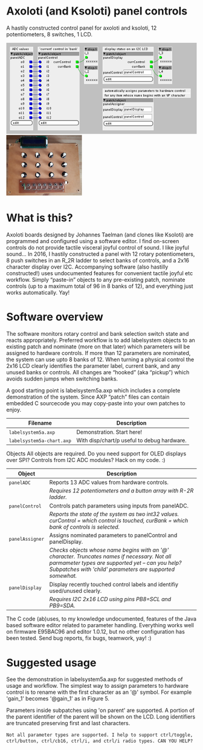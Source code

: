 # Axoloti (and Ksoloti) panel controls
A hastily constructed control panel for axoloti and ksoloti, 12 potentiometers, 8 switches, 1 LCD.

![screenshot of axoloti patch](labelsystem5a.png) ![photograph of hastily constructed plywood control panel](hastypanel.png)

# What is this?
Axoloti boards designed by Johannes Taelman (and clones like Ksoloti) are programmed and configured using a software editor. I find on-screen controls do not provide tactile visceral joyful control of sound. I like joyful sound... In 2016, I hastily constructed a panel with 12 rotary potentiometers, 8 push switches in an R_2R ladder to select banks of controls, and a 2x16 character display over I2C. Accompanying software (also hastilly constructed!) uses undocumented features for convenient tactile joyful etc workflow. Simply “paste-in” objects to any pre-existing patch, nominate controls (up to a maximum total of 96 in 8 banks of 12), and everything just works automatically. Yay!

# Software overview
The software monitors rotary control and bank selection switch state and reacts appropriately. Preferred workflow is to add labelsystem objects to an existing patch and nominate (more on that later) which parameters will be assigned to hardware controls. If more than 12 parameters are nominated, the system can use upto 8 banks of 12. When turning a physical control the 2x16 LCD clearly identifies the parameter label, current bank, and any unused banks or controls. All changes are “hooked” (aka “pickup”) which avoids sudden jumps when switching banks.

A good starting point is labelsystem5a.axp which includes a complete demonstration of the system. Since AXP “patch” files can contain embedded C sourcecode you may copy-paste into your own patches to enjoy.

| Filename | Description |
|----------|-------------|
| `labelsystem5a.axp` | Demonstration. Start here! |
| `labelsystem5a-chart.axp` | With disp/chart/p useful to debug hardware. |

Objects
All objects are required. Do you need support for OLED displays over SPI? Controls from I2C ADC modules? Hack on my code. :)

| Object | Description |
|--------|-------------|
| `panelADC` | Reports 13 ADC values from hardware controls. 
| | *Requires 12 potentiometers and a button array with R-2R ladder.* |
| `panelControl` | Controls patch parameters using inputs from panelADC. 
| | *Reports the state of the system as two int32 values. curControl = which control is touched,  curBank = which bank of controls is selected.* |
| `panelAssigner` | Assigns nominated parameters to panelControl and panelDisplay. 
| | *Checks objects whose name begins with an '@' character. Truncates names if necessary. Not all parmameter types are supported yet – can you help? Subpatches with 'child' parameters are supported somewhat.* |
| `panelDisplay` | Display recently touched control labels and identifiy used/unused clearly. 
| | *Requires I2C 2x16 LCD using pins PB8=SCL and PB9=SDA.* |

The C code (ab)uses, to my knowledge undocumented, features of the Java based software editor related to parameter handling. Everything works well on firmware E95BAC96 and editor 1.0.12, but no other configuration has been tested. Send bug reports, fix bugs, teamwork, yay! :)

# Suggested usage
See the demonstration in labelsystem5a.axp for suggested methods of usage and workflow. The simplest way to assign parameters to hardware control is to rename with the first character as an '@' symbol. For example 'gain_1' becomes '@gain_1' as in Figure 5.

Parameters inside subpatches using 'on parent' are supported. A portion of the parent identifier of the parent will be shown on the LCD. Long identifiers are truncated preserving first and last characters.

```
Not all parameter types are supported. I help to support ctrl/toggle, ctrl/button, ctrl/cb16, ctrl/i, and ctrl/i radio types. CAN YOU HELP?
```
